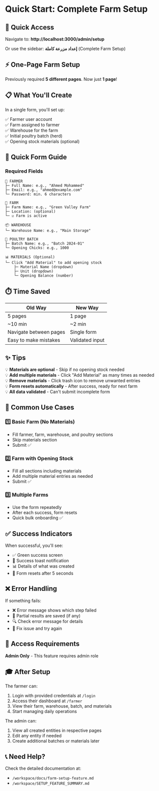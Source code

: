 # Quick Start: Complete Farm Setup

## 🚀 Quick Access
Navigate to: **http://localhost:3000/admin/setup**

Or use the sidebar: **إعداد مزرعة كاملة** (Complete Farm Setup)

## ⚡ One-Page Farm Setup

Previously required **5 different pages**. Now just **1 page**!

## 📋 What You'll Create

In a single form, you'll set up:

✅ Farmer user account  
✅ Farm assigned to farmer  
✅ Warehouse for the farm  
✅ Initial poultry batch (herd)  
✅ Opening stock materials (optional)  

## 📝 Quick Form Guide

### Required Fields

```
👤 FARMER
├─ Full Name: e.g., "Ahmed Mohammed"
├─ Email: e.g., "ahmed@example.com"
└─ Password: min. 6 characters

🏢 FARM
├─ Farm Name: e.g., "Green Valley Farm"
├─ Location: (optional)
└─ ☑ Farm is active

📦 WAREHOUSE
└─ Warehouse Name: e.g., "Main Storage"

🐔 POULTRY BATCH
├─ Batch Name: e.g., "Batch 2024-01"
└─ Opening Chicks: e.g., 1000

📊 MATERIALS (Optional)
└─ Click "Add Material" to add opening stock
    ├─ Material Name (dropdown)
    ├─ Unit (dropdown)
    └─ Opening Balance (number)
```

## ⏱️ Time Saved

| Old Way | New Way |
|---------|---------|
| 5 pages | 1 page |
| ~10 min | ~2 min |
| Navigate between pages | Single form |
| Easy to make mistakes | Validated input |

## ✨ Tips

💡 **Materials are optional** - Skip if no opening stock needed  
💡 **Add multiple materials** - Click "Add Material" as many times as needed  
💡 **Remove materials** - Click trash icon to remove unwanted entries  
💡 **Form resets automatically** - After success, ready for next farm  
💡 **All data validated** - Can't submit incomplete form  

## 🎯 Common Use Cases

### 1️⃣ Basic Farm (No Materials)
- Fill farmer, farm, warehouse, and poultry sections
- Skip materials section
- Submit ✅

### 2️⃣ Farm with Opening Stock
- Fill all sections including materials
- Add multiple material entries as needed
- Submit ✅

### 3️⃣ Multiple Farms
- Use the form repeatedly
- After each success, form resets
- Quick bulk onboarding ✅

## ✅ Success Indicators

When successful, you'll see:
- ✅ Green success screen
- 🎉 Success toast notification
- 📊 Details of what was created
- 🔄 Form resets after 5 seconds

## ❌ Error Handling

If something fails:
- ❌ Error message shows which step failed
- 📝 Partial results are saved (if any)
- 🔍 Check error message for details
- 🔄 Fix issue and try again

## 🔐 Access Requirements

**Admin Only** - This feature requires admin role

## 🎓 After Setup

The farmer can:
1. Login with provided credentials at `/login`
2. Access their dashboard at `/farmer`
3. View their farm, warehouse, batch, and materials
4. Start managing daily operations

The admin can:
1. View all created entities in respective pages
2. Edit any entity if needed
3. Create additional batches or materials later

## 📞 Need Help?

Check the detailed documentation at:
- `/workspace/docs/farm-setup-feature.md`
- `/workspace/SETUP_FEATURE_SUMMARY.md`

